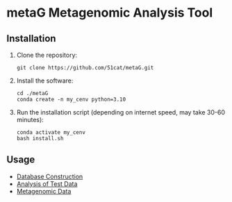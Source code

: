# metaG Metagenomic Analysis Tool

## Installation

1. Clone the repository:

   ```shell
   git clone https://github.com/51cat/metaG.git
   ```

2. Install the software:

   ```shell
   cd ./metaG
   conda create -n my_cenv python=3.10
   ```

3. Run the installation script (depending on internet speed, may take 30-60 minutes):

   ```shell
   conda activate my_cenv
   bash install.sh
   ```

## Usage
- [Database Construction](./doc/en/database.md)
- [Analysis of Test Data](./doc/en/demo.md)
- [Metagenomic Data](./doc/en/genome.md)